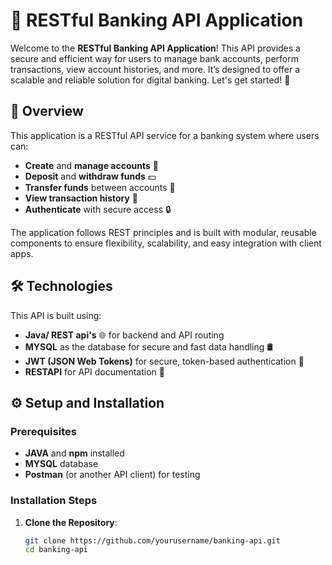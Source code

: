 # 🏦 RESTful Banking API Application

Welcome to the **RESTful Banking API Application**! This API provides a secure and efficient way for users to manage bank accounts, perform transactions, view account histories, and more. It’s designed to offer a scalable and reliable solution for digital banking. Let's get started! 🚀

## 📘 Overview

This application is a RESTful API service for a banking system where users can:
- **Create** and **manage accounts** 💼
- **Deposit** and **withdraw funds** 💵
- **Transfer funds** between accounts 💸
- **View transaction history** 📜
- **Authenticate** with secure access 🔒

The application follows REST principles and is built with modular, reusable components to ensure flexibility, scalability, and easy integration with client apps.

## 🛠️ Technologies

This API is built using:
- **Java/ REST api's** 🌐 for backend and API routing
- **MYSQL** as the database for secure and fast data handling 🛢️
- **JWT (JSON Web Tokens)** for secure, token-based authentication 🔐
- **RESTAPI** for API documentation 📑

## ⚙️ Setup and Installation

### Prerequisites
- **JAVA** and **npm** installed
- **MYSQL**  database
- **Postman** (or another API client) for testing

### Installation Steps

1. **Clone the Repository**:
   ```bash
   git clone https://github.com/yourusername/banking-api.git
   cd banking-api
